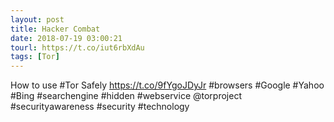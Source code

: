 ```yaml
---
layout: post
title: Hacker Combat
date: 2018-07-19 03:00:21
tourl: https://t.co/iut6rbXdAu
tags: [Tor]
---
```

How to use #Tor Safely
https://t.co/9fYgoJDyJr
#browsers #Google #Yahoo #Bing #searchengine #hidden #webservice @torproject #securityawareness #security #technology